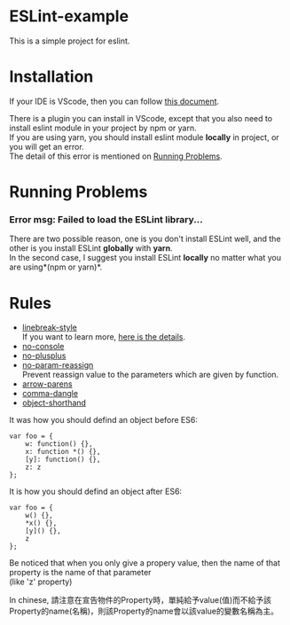 # ESLint-example

This is a simple project for eslint.

# Installation

If your IDE is VScode, then you can follow [this document](https://wcc723.github.io/tool/2017/11/09/coding-style/).

There is a plugin you can install in VScode, except that you also need to install eslint module in your project by npm or yarn.  
If you are using yarn, you should install eslint module **locally** in project, or you will get an error.  
The detail of this error is mentioned on [Running Problems](#running-problems).

# Running Problems

### Error msg: Failed to load the ESLint library...

There are two possible reason, one is you don't install ESLint well, and the other is you install ESLint **globally** with **yarn**.  
In the second case, I suggest you install ESLint **locally** no matter what you are using*(npm or yarn)*.

# Rules

* [linebreak-style](https://eslint.org/docs/rules/linebreak-style)  
If you want to learn more, [here is the details](https://stackoverflow.com/questions/37826449/expected-linebreaks-to-be-lf-but-found-crlf-linebreak-style-in-eslint-using).
* [no-console](https://eslint.org/docs/rules/no-console)
* [no-plusplus](https://eslint.org/docs/rules/no-plusplus)
* [no-param-reassign](https://eslint.org/docs/rules/no-param-reassign)  
Prevent reassign value to the parameters which are given by function.
* [arrow-parens](https://eslint.org/docs/rules/arrow-parens)
* [comma-dangle](https://eslint.org/docs/rules/comma-dangle)
* [object-shorthand](https://eslint.org/docs/rules/object-shorthand)  

It was how you should defind an object before ES6:  

```
var foo = {
    w: function() {},
    x: function *() {},
    [y]: function() {},
    z: z
};
```

It is how you should defind an object after ES6:  

```
var foo = {
    w() {},
    *x() {},
    [y]() {},
    z
};
``` 

Be noticed that when you only give a propery value, then the name of that property is the name of that parameter  
(like 'z' property)

In chinese, 請注意在宣告物件的Property時，單純給予value(值)而不給予該Property的name(名稱)，則該Property的name會以該value的變數名稱為主。